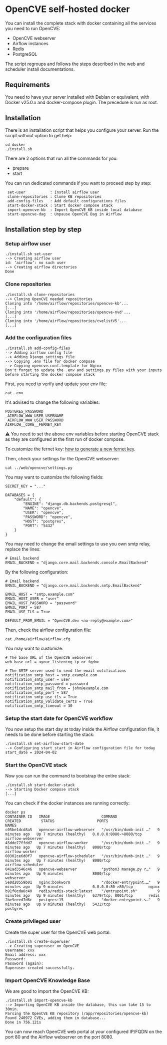 # OpenCVE self-hosted docker

You can install the complete stack with docker containing all the services you need to run OpenCVE:
- OpenCVE webserver
- Airflow instances
- Redis
- PostgreSQL

The script regroups and follows the steps described in the web and scheduler install documentations.

## Requirements

You need to have your server installed with Debian or equivalent, with Docker v25.0.x and docker-compose plugin.
The precedure is run as root.

## Installation

There is an installation script that helps you configure your server.
Run the script without option to get help:

```
cd docker
./install.sh
```

There are 2 options that run all the commands for you:
- prepare
- start

You can run dedicated commands if you want to proceed step by step:
```
 set-user           : Install airflow user
 clone-repositories : Clone KB repositories
 add-config-files   : Add default configurations files
 start-docker-stack : Start docker compose stack
 import-opencve-kb  : Import OpenCVE KB inside local database
 start-opencve-dag  : Unpause OpenCVE Dag in Airflow
```

##  Installation step by step

### Setup airflow user

```
./install.sh set-user
--> Creating airflow user
id: ‘airflow’: no such user
--> Creating airflow directories
Done
```

### Clone repositories

```
./install.sh clone-repositories
--> Cloning OpenCVE needed repositories
Cloning into '/home/airflow/repositories/opencve-kb'...
[...]
Cloning into '/home/airflow/repositories/opencve-nvd'...
[...]
Cloning into '/home/airflow/repositories/cvelistV5'...
[...]
```

### Add the configuration files

```
./install.sh add-config-files
--> Adding airflow config file
--> Adding Django settings file
--> Copying .env file for docker compose
--> Copying opencve.conf.template for Nginx
Don't forget to update the .env and settings.py files with your inputs before starting the docker compose stack
```

First, you need to verify and update your env file:

```
cat .env
```

It's advised to change the following variables:
```
POSTGRES_PASSWORD
_AIRFLOW_WWW_USER_USERNAME
_AIRFLOW_WWW_USER_PASSWORD
AIRFLOW__CORE__FERNET_KEY
```

:warning: You need to set the above env variables before starting OpenCVE  stack as they are configured at the first run of docker compose.

To customize the fernet key: [how to generate a new fernet key](https://airflow.apache.org/docs/apache-airflow/stable/security/secrets/fernet.html#generating-fernet-key).

Then, check your settings for the OpenCVE webserver:

```
cat ../web/opencve/settings.py
```

You may want to customize the following fields:


```
SECRET_KEY = "..."

DATABASES = {
    "default": {
        "ENGINE": "django.db.backends.postgresql",
        "NAME": "opencve",
        "USER": "opencve",
        "PASSWORD": "opencve",
        "HOST": "postgres",
        "PORT": "5432"
    }
}
```

You may need to change the email settings to use you own smtp relay, replace the lines:

```
# Email backend
EMAIL_BACKEND = "django.core.mail.backends.console.EmailBackend"
```

By the following configuration:

```
# Email backend
EMAIL_BACKEND = "django.core.mail.backends.smtp.EmailBackend"

EMAIL_HOST = "smtp.example.com"
EMAIL_HOST_USER = "user"
EMAIL_HOST_PASSWORD = "password"
EMAIL_PORT = 587
EMAIL_USE_TLS = True

DEFAULT_FROM_EMAIL = "OpenCVE.dev <no-reply@example.com>"
```

Then, check the airflow configuration file:

```
cat /home/airflow/airflow.cfg
```

You may want to customize:

```
# The base URL of the OpenCVE webserver
web_base_url = <your_listening_ip or fqdn>

# The SMTP server used to send the email notifications
notification_smtp_host = smtp.example.com
notification_smtp_user = user
notification_smtp_password = password
notification_smtp_mail_from = john@example.com
notification_smtp_port = 587
notification_smtp_use_tls = True
notification_smtp_validate_certs = True
notification_smtp_timeout = 30
```

### Setup the start date for OpenCVE workflow

You now setup the start day at today inside the Airflow configuration file, it needs to be done before starting the stack:

```
./install.sh set-airflow-start-date
--> Configuring start_start in Airflow configuration file for today
start_date = 2024-04-02
```

### Start the OpenCVE stack

Now you can run the command to bootstrap the entire stack:

```
./install.sh start-docker-stack
--> Starting Docker compose stack
[...]
```

You can check if the docker instances are running correctly:

```
docker ps
CONTAINER ID   IMAGE                       COMMAND                  CREATED         STATUS                   PORTS                    NAMES
c05be1dcd8a5   opencve-airflow-webserver   "/usr/bin/dumb-init …"   9 minutes ago   Up 7 minutes (healthy)   0.0.0.0:8080->8080/tcp   airflow-webserver
45dde77ffdd7   opencve-airflow-worker      "/usr/bin/dumb-init …"   9 minutes ago   Up 7 minutes (healthy)   8080/tcp                 airflow-worker
08302ce6d0f7   opencve-airflow-scheduler   "/usr/bin/dumb-init …"   9 minutes ago   Up 7 minutes (healthy)   8080/tcp                 airflow-scheduler
041ad3546c46   opencve-webserver           "python3 manage.py r…"   9 minutes ago   Up 9 minutes             8000/tcp                 webserver
5e0d20559b01   nginx:bookworm              "/docker-entrypoint.…"   9 minutes ago   Up 9 minutes             0.0.0.0:80->80/tcp       nginx
b91f0cda0c40   redis/redis-stack:latest    "/entrypoint.sh"         9 minutes ago   Up 9 minutes (healthy)   6379/tcp, 8001/tcp       redis
2be9eeed7d6c   postgres:15                 "docker-entrypoint.s…"   9 minutes ago   Up 9 minutes (healthy)   5432/tcp                 postgres
```

### Create privileged user

Create the super user for the OpenCVE web portal:

```
./install.sh create-superuser
--> Creating superuser on OpenCVE
Username: xxx
Email address: xxx
Password:
Password (again):
Superuser created successfully.
```

### Import OpenCVE Knowledge Base

We are good to import the OpenCVE KB:

```
./install.sh import-opencve-kb
--> Importing OpenCVE KB inside the database, this can take 15 to 30min.
Parsing the OpenCVE KB repository (/app/repositories/opencve-kb)
Found 240972 CVEs, adding them in database...
Done in 756.121s
```

You can now reach OpenCVE web portal at your configured IP/FQDN on the port 80 and the Airflow webserver on the port 8080.

